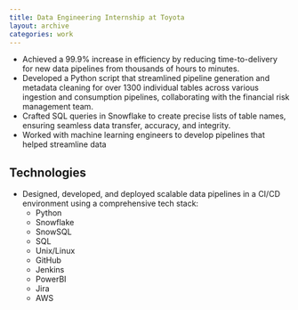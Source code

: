 ```yaml
---
title: Data Engineering Internship at Toyota
layout: archive
categories: work
---
```


- Achieved a 99.9% increase in efficiency by reducing time-to-delivery for new data pipelines from thousands of hours to minutes.
- Developed a Python script that streamlined pipeline generation and metadata cleaning for over 1300 individual tables across various ingestion and consumption pipelines, collaborating with the financial risk management team.
- Crafted SQL queries in Snowflake to create precise lists of table names, ensuring seamless data transfer, accuracy, and integrity.
- Worked with machine learning engineers to develop pipelines that helped streamline data


## Technologies

- Designed, developed, and deployed scalable data pipelines in a CI/CD environment using a comprehensive tech stack:
   - Python
   - Snowflake
   - SnowSQL
   - SQL
   - Unix/Linux
   - GitHub
   - Jenkins
   - PowerBI
   - Jira
   - AWS
